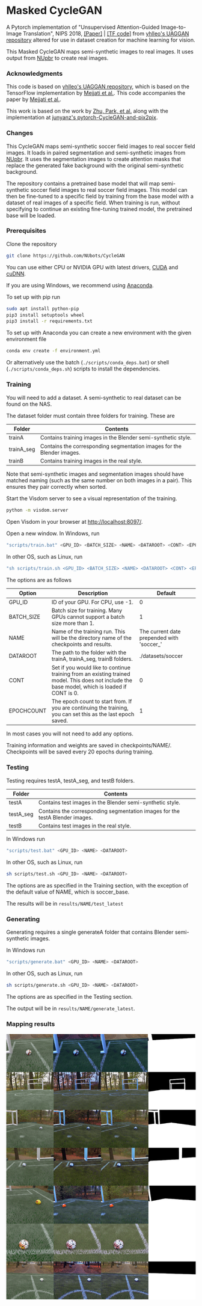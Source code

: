 # Masked CycleGAN

A Pytorch implementation of "Unsupervised Attention-Guided Image-to-Image Translation", NIPS 2018, [[Paper]](https://arxiv.org/pdf/1806.02311.pdf) | [[TF code]](https://github.com/AlamiMejjati/Unsupervised-Attention-guided-Image-to-Image-Translation) from [yhlleo's UAGGAN repository](https://github.com/yhlleo/uaggan) altered for use in dataset creation for machine learning for vision.

This Masked CycleGAN maps semi-synthetic images to real images. It uses output from [NUpbr](https://github.com/NUbots/NUpbr) to create real images. 

### Acknowledgments

This code is based on [yhlleo's UAGGAN repository](https://github.com/yhlleo/uaggan), which is based on the TensorFlow implementation by [Mejjati et al.](https://github.com/AlamiMejjati/Unsupervised-Attention-guided-Image-to-Image-Translation). This code accompanies the paper by [Mejjati et al.](https://arxiv.org/pdf/1806.02311.pdf).

This work is based on the work by [Zhu, Park, et al.](https://arxiv.org/pdf/1703.10593.pdf) along with the implementation at [junyanz's pytorch-CycleGAN-and-pix2pix](https://github.com/junyanz/pytorch-CycleGAN-and-pix2pix).

### Changes

This CycleGAN maps semi-synthetic soccer field images to real soccer field images. It loads in paired segmentation and semi-synthetic images from [NUpbr](https://github.com/NUbots/NUpbr). It uses the segmentation images to create attention masks that replace the generated fake background with the original semi-synthetic background. 

The repository contains a pretrained base model that will map semi-synthetic soccer field images to real soccer field images. This model can then be fine-tuned to a specific field by training from the base model with a dataset of real images of a specific field. When training is run, without specifying to continue an existing fine-tuning trained model, the pretrained base will be loaded. 

### Prerequisites

Clone the repository

```sh
git clone https://github.com/NUbots/CycleGAN
```

You can use either CPU or NVIDIA GPU with latest drivers, [CUDA](https://developer.nvidia.com/cuda-downloads) and [cuDNN](https://developer.nvidia.com/cudnn).

If you are using Windows, we recommend using [Anaconda](https://docs.anaconda.com/anaconda/install/windows/). 

To set up with pip run

```sh
sudo apt install python-pip
pip3 install setuptools wheel
pip3 install -r requirements.txt
```

To set up with Anaconda you can create a new environment with the given environment file

```sh
conda env create -f environment.yml
```

Or alternatively use the batch (`./scripts/conda_deps.bat`) or shell (`./scripts/conda_deps.sh`) scripts to install the dependencies.

### Training

You will need to add a dataset. A semi-synthetic to real dataset can be found on the NAS. 

The dataset folder must contain three folders for training. These are

| Folder | Contents |
| ---- | --- |
| trainA | Contains training images in the Blender semi-synthetic style. |
| trainA_seg | Contains the corresponding segmentation images for the Blender images. |
| trainB | Contains training images in the real style. |

Note that semi-synthetic images and segmentation images should have matched naming (such as the same number on both images in a pair). This ensures they pair correctly when sorted.

Start the Visdom server to see a visual representation of the training.

```sh
python -m visdom.server
```

Open Visdom in your browser at [http://localhost:8097/](http://localhost:8097/).

Open a new window. In Windows, run 

```sh
"scripts/train.bat" <GPU_ID> <BATCH_SIZE> <NAME> <DATAROOT> <CONT> <EPOCHCOUNT>
```

In other OS, such as Linux, run

```sh
"sh scripts/train.sh <GPU_ID> <BATCH_SIZE> <NAME> <DATAROOT> <CONT> <EPOCHCOUNT>
```

The options are as follows

| Option | Description | Default |
| -- | -- | --- |
| GPU_ID | ID of your GPU. For CPU, use -1. | 0 |
| BATCH_SIZE | Batch size for training. Many GPUs cannot support a batch size more than 1. | 1 |
| NAME | Name of the training run. This will be the directory name of the checkpoints and results.  | The current date prepended with 'soccer_' |
| DATAROOT | The path to the folder with the trainA, trainA_seg, trainB folders. | ./datasets/soccer |
| CONT | Set if you would like to continue training from an existing trained model. This does not include the base model, which is loaded if CONT is 0. | 0 |
| EPOCHCOUNT | The epoch count to start from. If you are continuing the training, you can set this as the last epoch saved. | 1 |

In most cases you will not need to add any options. 

Training information and weights are saved in checkpoints/NAME/. Checkpoints will be saved every 20 epochs during training.

### Testing

Testing requires testA, testA_seg, and testB folders. 

| Folder | Contents |
| ---- | --- |
| testA | Contains test images in the Blender semi-synthetic style. |
| testA_seg | Contains the corresponding segmentation images for the testA Blender images. |
| testB | Contains test images in the real style. |

In Windows run

```sh
"scripts/test.bat" <GPU_ID> <NAME> <DATAROOT>
```

In other OS, such as Linux, run 

```sh
sh scripts/test.sh <GPU_ID> <NAME> <DATAROOT>
```

The options are as specified in the Training section, with the exception of the default value of NAME, which is soccer_base.  

The results will be in `results/NAME/test_latest`

### Generating

Generating requires a single generateA folder that contains Blender semi-synthetic images.

In Windows run

```sh
"scripts/generate.bat" <GPU_ID> <NAME> <DATAROOT>
```

In other OS, such as Linux, run 

```sh
sh scripts/generate.sh <GPU_ID> <NAME> <DATAROOT>
```

The options are as specified in the Testing section.

The output will be in `results/NAME/generate_latest`.

### Mapping results

![Results of the transfer between semi-synthetic images and real images.](docs/base_results.png 'Each row contains a semi-synthetic image, fake realistic image, masked fake realistic image, and attention mask.')